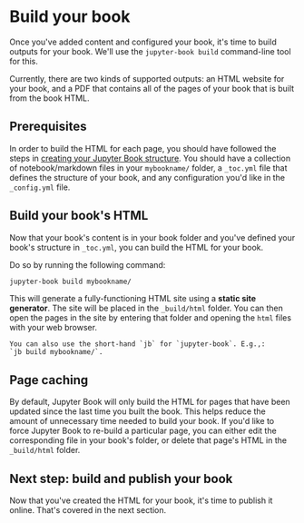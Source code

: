# Build your book

Once you've added content and configured your book, it's time to
build outputs for your book. We'll use the
`jupyter-book build` command-line tool for this.

Currently, there are two kinds of supported outputs: an HTML website for your
book, and a PDF that contains all of the pages of your book that is built
from the book HTML.

## Prerequisites

In order to build the HTML for each page, you should have followed the steps
in [creating your Jupyter Book structure](02_create). You should have
a collection of notebook/markdown files in your `mybookname/` folder, a `_toc.yml` file
that defines the structure of your book, and any configuration you'd like
in the `_config.yml` file.

## Build your book's HTML

Now that your book's content is in your book folder and you've
defined your book's structure in `_toc.yml`, you can build
the HTML for your book.

Do so by running the following command:

```bash
jupyter-book build mybookname/
```

This will generate a fully-functioning HTML site using a **static site generator**.
The site will be placed in the `_build/html` folder. You can then open the pages
in the site by entering that folder and opening the `html` files with your
web browser.

```{note}
You can also use the short-hand `jb` for `jupyter-book`. E.g.,:
`jb build mybookname/`.
```

## Page caching

By default, Jupyter Book will only build the HTML for pages that have
been updated since the last time you built the book. This helps reduce the
amount of unnecessary time needed to build your book. If you'd like to
force Jupyter Book to re-build a particular page, you can either edit the
corresponding file in your book's folder, or delete that page's HTML
in the `_build/html` folder.

## Next step: build and publish your book

Now that you've created the HTML for your book, it's time
to publish it online. That's covered in the next section.

